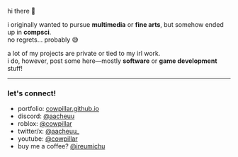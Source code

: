 hi there 👋 <img height=16 align="right" src="https://komarev.com/ghpvc/?username=cowpillar&color=blueviolet&style=flat-square"/></span>

i originally wanted to pursue **multimedia** or **fine arts**, but somehow ended up in **compsci**.  
no regrets... probably 😅  

a lot of my projects are private or tied to my irl work.  
i do, however, post some here—mostly **software** or **game development** stuff!  

---

### let's connect!
- portfolio: [cowpillar.github.io](https://cowpillar.github.io/portfolio/)
- discord: [@aacheuu](https://discord.com/users/1097169174939312128)
- roblox: [@cowpillar](https://www.roblox.com/users/108284393/profile)
- twitter/x: [@aacheuu_](https://x.com/aacheuu_)
- youtube: [@cowpillar](https://www.youtube.com/@cowpillar)
- buy me a coffee? [@ireumichu](https://www.paypal.com/paypalme/ireumichu)  
